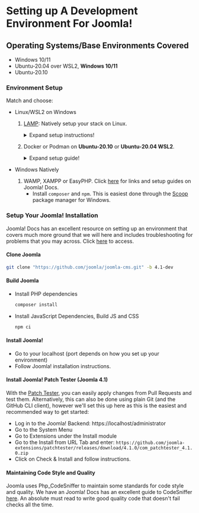# Setting up A Development Environment For Joomla!

## Operating Systems/Base Environments Covered

- Windows 10/11
- Ubuntu-20.04 over WSL2, **Windows 10/11**
- Ubuntu-20.10

### Environment Setup
Match and choose:

- Linux/WSL2 on Windows

  1. [LAMP][lamp]: Natively setup your stack on Linux.

     <details>
         <summary>Expand setup instructions!</summary>


     ```bash
     git clone "https://github.com/teddysun/lamp.git"
     cd lamp
     # install the lamp stack
     sudo ./lamp.sh --apache_option 1 --db_option 8 --php_option 6 --kodexplorer_option 2 --apache_mod
     ules mod_wsgi,mod_security --php_extensions apcu,xdebug --db_manage_modules phpmyadmin
     # install composer and npm
     sudo apt-get install npm composer -y
     ```

     </details>

     

  2. Docker or Podman on **Ubuntu-20.10** or **Ubuntu-20.04 WSL2**.

     <details>
         <summary>Expand setup guide!</summary>


     ### Setting up an Environment with Podman

     [Podman][podman] is a daemonless container engine for working with OCI Containers on Linux systems. In practice, it can be used as a drop-in replacement for [Docker][docker]. If you want to set up your environment with Docker instead, feel free to replace the installation of Podman with Docker.

     Some of the additions to `~/.bashrc` are only required for WSL2. They may be dropped if you're in a native Linux environment. 

     1. [Install Podman](https://podman.io/getting-started/installation.html)

     2. Get Docker Compose:

        ```bash
        sudo curl -L "https://github.com/docker/compose/releases/download/1.25.4/docker-compose-$(uname -s)-$(uname -m)" -o /usr/local/bin/docker-compose
        sudo chmod +x /usr/local/bin/docker-compose
        ```

     3. Additions to your `~/.bashrc`:

        ```bash
        # set $XDG_RUNTIME_DIR for podman [only WSL2!]
        if [[ -z "$XDG_RUNTIME_DIR" ]]; then
        	export XDG_RUNTIME_DIR=/run/user/$UID
        	if [[ ! -d "$XDG_RUNTIME_DIR" ]]; then
        		export XDG_RUNTIME_DIR=/tmp/$USER-runtime
        		if [[ ! -d "$XDG_RUNTIME_DIR" ]]; then
        			mkdir -m 0700 "$XDG_RUNTIME_DIR"
                 fi
        	fi
        fi
         
        # alias docker to podman
        alias docker=podman
        # custom DOCKER_HOST to work with docker-compose
        export DOCKER_HOST="unix://${XDG_RUNTIME_DIR}/podman/podman.sock"
        
        # get local IP address [only WSL2!]
        get_local_ip_wsl2() {
        	ip addr | grep 'eth0' | grep -Po '(?<=inet )[0-9\.]*(?=/)'
        }
        ```

     4. Podman services that run in both native and WSL2 environments. Need to be started on startup.
        If you're not in a WSl2 environment, you can avoid using these services by enabling the `podman.socket` systemd service with `sudo systemctl enable podman.socket`

        ```bash
        nohup podman system service --time=0 < /dev/null > /dev/null 2>&1 &
        # second service -- use only if you're on WSL2 and run IDE on Windows [onyl WSL2!]
        nohup podman system service --time=0 "tcp:$(get_local_ip_wsl2):8089" < /dev/null > /dev/null 2>&1 &
        ```
      5. Once you clone the Joomla! repo:
         0. `cd` to the Joomla! directory.
         1. Copy the `docker-compose.yml` file from here to the folder.
         2. Spin up the Podman services: `docker-compose up -d`
         3. Visit http://localhost:8012 to check if things work (you should find Joomla! here, served by the `joomla-dev` container).

        </details>

- Windows Natively

  1. WAMP, XAMPP or EasyPHP. Click [here][jdocs-environment] for links and setup guides on Joomla! Docs.
      - Install `composer` and `npm`. This is easiest done through the [Scoop][scoop] package manager for Windows.

### Setup Your Joomla! Installation
Joomla! Docs has an excellent resource on setting up an environment that covers much more ground that we will here and includes troubleshooting for problems that you may across. Click [here][jdocs-env] to access.

#### Clone Joomla

```bash
git clone "https://github.com/joomla/joomla-cms.git" -b 4.1-dev
```
#### Build Joomla
- Install PHP dependencies
   ```bash
   composer install
   ```
- Install JavaScript Dependencies, Build JS and CSS
   ```bash
   npm ci
   ```

#### Install Joomla!
- Go to your localhost (port depends on how you set up your environment)
- Follow Joomla! installation instructions.

#### Install Joomla! Patch Tester (Joomla 4.1)
With the [Patch Tester][joomla-patch-tester], you can easily apply changes from Pull Requests and test them. Alternatively, this can also be done using plain Git (and the GitHub CLI client), however we'll set this up here as this is the easiest and recommended way to get started:
- Log in to the Joomla! Backend: https://localhost/administrator
- Go to the System Menu
- Go to Extensions under the Install module
- Go to the Install from URL Tab and enter: `https://github.com/joomla-extensions/patchtester/releases/download/4.1.0/com_patchtester_4.1.0.zip`
- Click on Check & Install and follow instructions.
#### Maintaining Code Style and Quality
Joomla uses Php_CodeSniffer to maintain some standards for code style and quality. We have an Joomla! Docs has an excellent guide to CodeSniffer [here][joomla-codesniffer]. An absolute must read to write good quality code that doesn't fail checks all the time.

[lamp]: https://github.com/teddysun/lamp
[podman]: https://podman.io/
[jdocs-environment]: https://docs.joomla.org/Setting_up_your_workstation_for_Joomla_development
[lamp-setup-guide]: #setting-up-an-environment-with-lamp-on-linux
[docker]: https://docker.com
[joomla-patch-tester]: https://github.com/joomla-extensions/patchtester
[jdocs-env]: https://docs.joomla.org/Special:MyLanguage/J4.x:Setting_Up_Your_Local_Environment
[scoop]: https://scoop.sh
[joomla-codesniffer]: https://docs.joomla.org/Joomla_CodeSniffer
